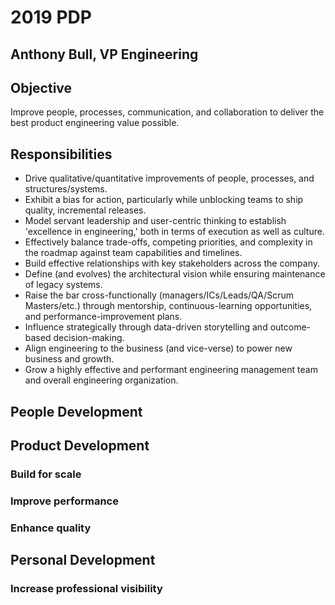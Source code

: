 # 2019 PDP

## Anthony Bull, VP Engineering

## Objective

Improve people, processes, communication, and collaboration to deliver the best product engineering value possible. 

## Responsibilities

* Drive qualitative/quantitative improvements of people, processes, and structures/systems.
* Exhibit a bias for action, particularly while unblocking teams to ship quality, incremental releases. 
* Model servant leadership and user-centric thinking to establish 'excellence in engineering,' both in terms of execution as well as culture.
* Effectively balance trade-offs, competing priorities, and complexity in the roadmap against team capabilities and timelines.
* Build effective relationships with key stakeholders across the company. 
* Define (and evolves) the architectural vision while ensuring maintenance of legacy systems.
* Raise the bar cross-functionally (managers/ICs/Leads/QA/Scrum Masters/etc.) through mentorship, continuous-learning opportunities, and performance-improvement plans.
* Influence strategically through data-driven storytelling and outcome-based decision-making.
* Align engineering to the business (and vice-verse) to power new business and growth.
* Grow a highly effective and performant engineering management team and overall engineering organization.

## People Development

## Product Development

### Build for scale

### Improve performance

### Enhance quality

## Personal Development

### Increase professional visibility
